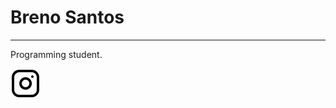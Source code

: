 # Breno Santos

---

Programming student.

[![insta](https://github.com/breno5g/breno5g/blob/main/svg/instagram.svg)](https://www.instagram.com/breno.json/?hl=pt-br)

